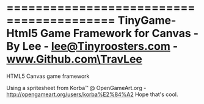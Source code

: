 =========================================
TinyGame- Html5 Game Framework for Canvas
	- By Lee
	- lee@Tinyroosters.com
	- www.Github.com\TravLee
=========================================

HTML5 Canvas game framework

Using a spritesheet from Korba™ @ OpenGameArt.org - http://opengameart.org/users/korba%E2%84%A2
Hope that's cool.
